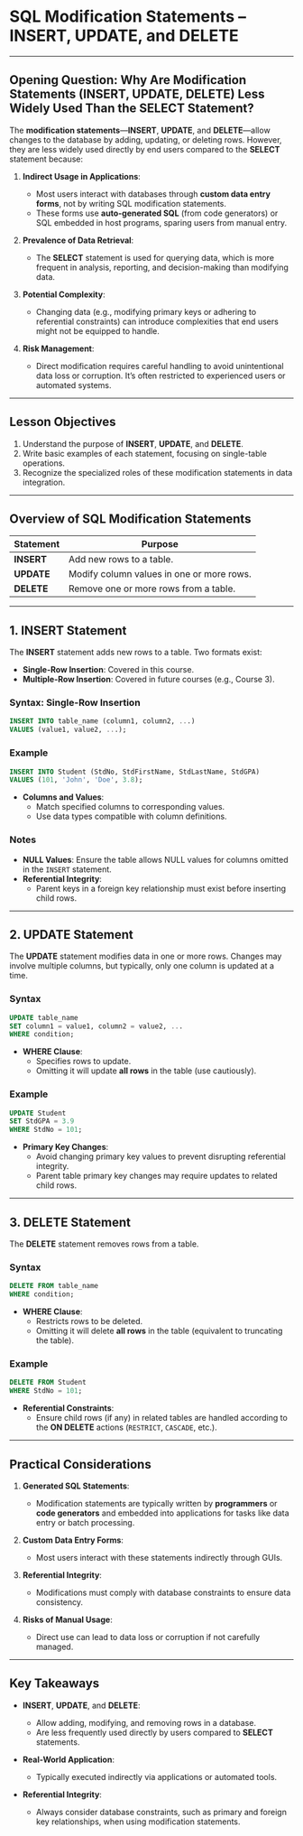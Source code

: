 # SQL Modification Statements – INSERT, UPDATE, and DELETE

---

## Opening Question: Why Are Modification Statements (INSERT, UPDATE, DELETE) Less Widely Used Than the SELECT Statement?

The **modification statements**—**INSERT**, **UPDATE**, and **DELETE**—allow changes to the database by adding, updating, or deleting rows. However, they are less widely used directly by end users compared to the **SELECT** statement because:

1. **Indirect Usage in Applications**:
   - Most users interact with databases through **custom data entry forms**, not by writing SQL modification statements.
   - These forms use **auto-generated SQL** (from code generators) or SQL embedded in host programs, sparing users from manual entry.

2. **Prevalence of Data Retrieval**:
   - The **SELECT** statement is used for querying data, which is more frequent in analysis, reporting, and decision-making than modifying data.

3. **Potential Complexity**:
   - Changing data (e.g., modifying primary keys or adhering to referential constraints) can introduce complexities that end users might not be equipped to handle.

4. **Risk Management**:
   - Direct modification requires careful handling to avoid unintentional data loss or corruption. It’s often restricted to experienced users or automated systems.

---

## Lesson Objectives

1. Understand the purpose of **INSERT**, **UPDATE**, and **DELETE**.
2. Write basic examples of each statement, focusing on single-table operations.
3. Recognize the specialized roles of these modification statements in data integration.

---

## Overview of SQL Modification Statements

| **Statement** | **Purpose**                                     |
|---------------|-------------------------------------------------|
| **INSERT**    | Add new rows to a table.                       |
| **UPDATE**    | Modify column values in one or more rows.       |
| **DELETE**    | Remove one or more rows from a table.           |

---

## 1. INSERT Statement

The **INSERT** statement adds new rows to a table. Two formats exist:
- **Single-Row Insertion**: Covered in this course.
- **Multiple-Row Insertion**: Covered in future courses (e.g., Course 3).

### Syntax: Single-Row Insertion

```sql
INSERT INTO table_name (column1, column2, ...)
VALUES (value1, value2, ...);
```

### Example

```sql
INSERT INTO Student (StdNo, StdFirstName, StdLastName, StdGPA)
VALUES (101, 'John', 'Doe', 3.8);
```

- **Columns and Values**:
  - Match specified columns to corresponding values.
  - Use data types compatible with column definitions.

### Notes

- **NULL Values**: Ensure the table allows NULL values for columns omitted in the `INSERT` statement.
- **Referential Integrity**:
  - Parent keys in a foreign key relationship must exist before inserting child rows.

---

## 2. UPDATE Statement

The **UPDATE** statement modifies data in one or more rows. Changes may involve multiple columns, but typically, only one column is updated at a time.

### Syntax

```sql
UPDATE table_name
SET column1 = value1, column2 = value2, ...
WHERE condition;
```

- **WHERE Clause**:
  - Specifies rows to update.
  - Omitting it will update **all rows** in the table (use cautiously).

### Example

```sql
UPDATE Student
SET StdGPA = 3.9
WHERE StdNo = 101;
```

- **Primary Key Changes**:
  - Avoid changing primary key values to prevent disrupting referential integrity.
  - Parent table primary key changes may require updates to related child rows.

---

## 3. DELETE Statement

The **DELETE** statement removes rows from a table.

### Syntax

```sql
DELETE FROM table_name
WHERE condition;
```

- **WHERE Clause**:
  - Restricts rows to be deleted.
  - Omitting it will delete **all rows** in the table (equivalent to truncating the table).

### Example

```sql
DELETE FROM Student
WHERE StdNo = 101;
```

- **Referential Constraints**:
  - Ensure child rows (if any) in related tables are handled according to the **ON DELETE** actions (`RESTRICT`, `CASCADE`, etc.).

---

## Practical Considerations

1. **Generated SQL Statements**:
   - Modification statements are typically written by **programmers** or **code generators** and embedded into applications for tasks like data entry or batch processing.

2. **Custom Data Entry Forms**:
   - Most users interact with these statements indirectly through GUIs.

3. **Referential Integrity**:
   - Modifications must comply with database constraints to ensure data consistency.

4. **Risks of Manual Usage**:
   - Direct use can lead to data loss or corruption if not carefully managed.

---

## Key Takeaways

- **INSERT**, **UPDATE**, and **DELETE**:
  - Allow adding, modifying, and removing rows in a database.
  - Are less frequently used directly by users compared to **SELECT** statements.
  
- **Real-World Application**:
  - Typically executed indirectly via applications or automated tools.

- **Referential Integrity**:
  - Always consider database constraints, such as primary and foreign key relationships, when using modification statements.

